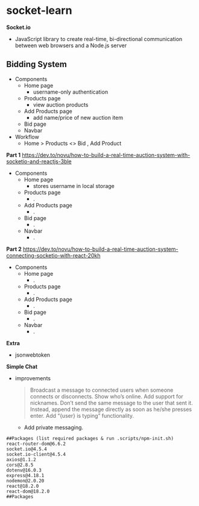 # socket-learn

**Socket.io**

- JavaScript library to create real-time, bi-directional communication between web browsers and a Node.js server

## Bidding System

- Components
  - Home page
    - username-only authentication
  - Products page
    - view auction products
  - Add Products page
    - add name/price of new auction item
  - Bid page
  - Navbar
- Workflow
  - Home > Products <> Bid , Add Product

**Part 1** https://dev.to/novu/how-to-build-a-real-time-auction-system-with-socketio-and-reactjs-3ble

- Components
  - Home page
    - stores username in local storage
  - Products page
    - .
  - Add Products page
    - .
  - Bid page
    - .
  - Navbar
    - .

**Part 2** https://dev.to/novu/how-to-build-a-real-time-auction-system-connecting-socketio-with-react-20kh

- Components
  - Home page
    - .
  - Products page
    - .
  - Add Products page
    - .
  - Bid page
    - .
  - Navbar
    - .

**Extra**

- jsonwebtoken

**Simple Chat**

- improvements
  > Broadcast a message to connected users when someone connects or disconnects.
  > Show who’s online.
  > Add support for nicknames.
  > Don’t send the same message to the user that sent it. Instead, append the message directly as soon as he/she presses enter.
  > Add “{user} is typing” functionality.
  - Add private messaging.

```
##Packages (list required packages & run .scripts/npm-init.sh)
react-router-dom@6.6.2
socket.io@4.5.4
socket.io-client@4.5.4
axios@1.1.2
cors@2.8.5
dotenv@16.0.3
express@4.18.1
nodemon@2.0.20
react@18.2.0
react-dom@18.2.0
##Packages
```
